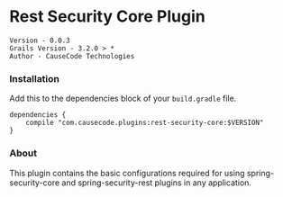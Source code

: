 # Rest Security Core Plugin

```
Version - 0.0.3
Grails Version - 3.2.0 > *
Author - CauseCode Technologies
```

### Installation

Add this to the dependencies block of your `build.gradle` file.

```
dependencies {
    compile "com.causecode.plugins:rest-security-core:$VERSION"
}
```

### About
This plugin contains the basic configurations required for using spring-security-core and spring-security-rest plugins
in any application. 